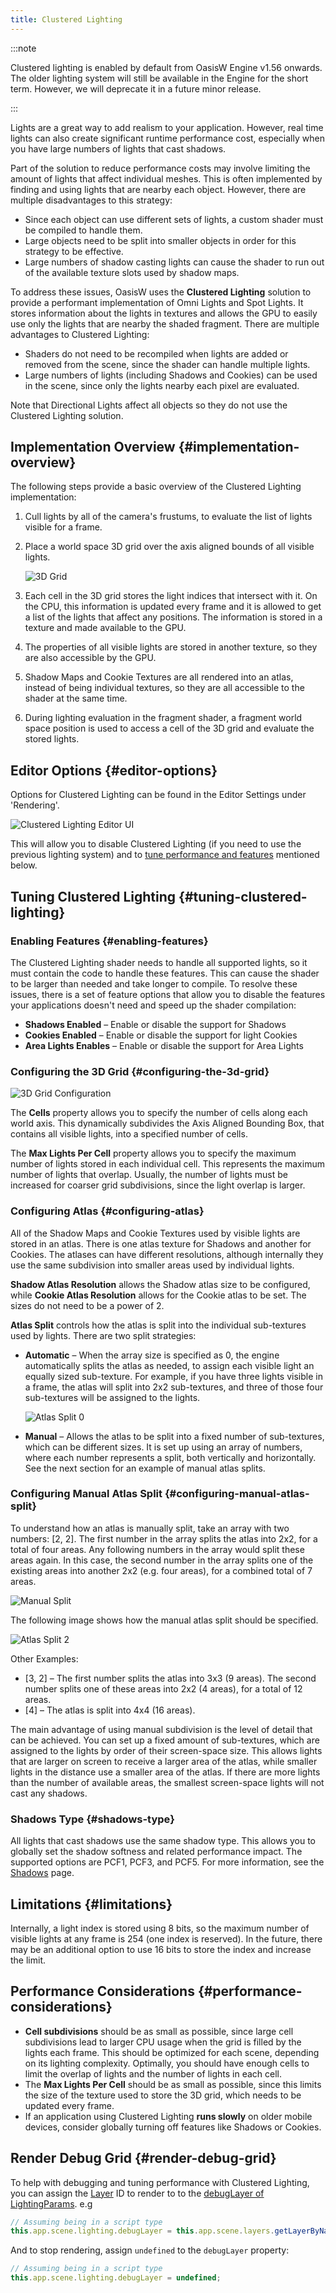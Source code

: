 ```yaml
---
title: Clustered Lighting
---
```


:::note

Clustered lighting is enabled by default from OasisW Engine v1.56 onwards. The older lighting system will still be available in the Engine for the short term. However, we will deprecate it in a future minor release.

:::

Lights are a great way to add realism to your application. However, real time lights can also create significant runtime performance cost, especially when you have large numbers of lights that cast shadows.

Part of the solution to reduce performance costs may involve limiting the amount of lights that affect individual meshes. This is often implemented by finding and using lights that are nearby each object. However, there are multiple disadvantages to this strategy:

- Since each object can use different sets of lights, a custom shader must be compiled to handle them.
- Large objects need to be split into smaller objects in order for this strategy to be effective.
- Large numbers of shadow casting lights can cause the shader to run out of the available texture slots used by shadow maps.

To address these issues, OasisW uses the **Clustered Lighting** solution to provide a performant implementation of Omni Lights and Spot Lights. It stores information about the lights in textures and allows the GPU to easily use only the lights that are nearby the shaded fragment. There are multiple advantages to Clustered Lighting:

- Shaders do not need to be recompiled when lights are added or removed from the scene, since the shader can handle multiple lights.
- Large numbers of lights (including Shadows and Cookies) can be used in the scene, since only the lights nearby each pixel are evaluated.

Note that Directional Lights affect all objects so they do not use the Clustered Lighting solution.

## Implementation Overview {#implementation-overview}

The following steps provide a basic overview of the Clustered Lighting implementation:

1. Cull lights by all of the camera's frustums, to evaluate the list of lights visible for a frame.
2. Place a world space 3D grid over the axis aligned bounds of all visible lights.

    ![3D Grid](/img/user-manual/graphics/lighting/lights/3d_grid.png)

3. Each cell in the 3D grid stores the light indices that intersect with it. On the CPU, this information is updated every frame and it is allowed to get a list of the lights that affect any positions. The information is stored in a texture and made available to the GPU.
4. The properties of all visible lights are stored in another texture, so they are also accessible by the GPU.
5. Shadow Maps and Cookie Textures are all rendered into an atlas, instead of being individual textures, so they are all accessible to the shader at the same time.
6. During lighting evaluation in the fragment shader, a fragment world space position is used to access a cell of the 3D grid and evaluate the stored lights.

## Editor Options {#editor-options}

Options for Clustered Lighting can be found in the Editor Settings under 'Rendering'.

![Clustered Lighting Editor UI](/img/user-manual/graphics/lighting/lights/clustered_lighting_ui.png)

This will allow you to disable Clustered Lighting (if you need to use the previous lighting system) and to [tune performance and features](#tuning-clustered-lighting) mentioned below.

## Tuning Clustered Lighting {#tuning-clustered-lighting}

### Enabling Features {#enabling-features}

The Clustered Lighting shader needs to handle all supported lights, so it must contain the code to handle these features. This can cause the shader to be larger than needed and take longer to compile. To resolve these issues, there is a set of feature options that allow you to disable the features your applications doesn't need and speed up the shader compilation:

- **Shadows Enabled** – Enable or disable the support for Shadows
- **Cookies Enabled** – Enable or disable the support for light Cookies
- **Area Lights Enables** – Enable or disable the support for Area Lights

### Configuring the 3D Grid {#configuring-the-3d-grid}

![3D Grid Configuration](/img/user-manual/graphics/lighting/lights/3d_grid_config.png)

The **Cells** property allows you to specify the number of cells along each world axis. This dynamically subdivides the Axis Aligned Bounding Box, that contains all visible lights, into a specified number of cells.

The **Max Lights Per Cell** property allows you to specify the maximum number of lights stored in each individual cell. This represents the maximum number of lights that overlap. Usually, the number of lights must be increased for coarser grid subdivisions, since the light overlap is larger.

### Configuring Atlas {#configuring-atlas}

All of the Shadow Maps and Cookie Textures used by visible lights are stored in an atlas. There is one atlas texture for Shadows and another for Cookies. The atlases can have different resolutions, although internally they use the same subdivision into smaller areas used by individual lights.

**Shadow Atlas Resolution** allows the Shadow atlas size to be configured, while **Cookie Atlas Resolution** allows for the Cookie atlas to be set. The sizes do not need to be a power of 2.

**Atlas Split** controls how the atlas is split into the individual sub-textures used by lights. There are two split strategies:

- **Automatic** – When the array size is specified as 0, the engine automatically splits the atlas as needed, to assign each visible light an equally sized sub-texture. For example, if you have three lights visible in a frame, the atlas will split into 2x2 sub-textures, and three of those four sub-textures will be assigned to the lights.

    ![Atlas Split 0](/img/user-manual/graphics/lighting/lights/atlas_split_0.png)

- **Manual** – Allows the atlas to be split into a fixed number of sub-textures, which can be different sizes. It is set up using an array of numbers, where each number represents a split, both vertically and horizontally. See the next section for an example of manual atlas splits.

### Configuring Manual Atlas Split {#configuring-manual-atlas-split}

To understand how an atlas is manually split, take an array with two numbers: [2, 2]. The first number in the array splits the atlas into 2x2, for a total of four areas. Any following numbers in the array would split these areas again. In this case, the second number in the array splits one of the existing areas into another 2x2 (e.g. four areas), for a combined total of 7 areas.

![Manual Split](/img/user-manual/graphics/lighting/lights/manual_split.png)

The following image shows how the manual atlas split should be specified.

![Atlas Split 2](/img/user-manual/graphics/lighting/lights/atlas_split_2.png)

Other Examples:

- [3, 2] – The first number splits the atlas into 3x3 (9 areas). The second number splits one of these areas into 2x2 (4 areas), for a total of 12 areas.
- [4] – The atlas is split into 4x4 (16 areas).

The main advantage of using manual subdivision is the level of detail that can be achieved. You can set up a fixed amount of sub-textures, which are assigned to the lights by order of their screen-space size. This allows lights that are larger on screen to receive a larger area of the atlas, while smaller lights in the distance use a smaller area of the atlas. If there are more lights than the number of available areas, the smallest screen-space lights will not cast any shadows.

### Shadows Type {#shadows-type}

All lights that cast shadows use the same shadow type. This allows you to globally set the shadow softness and related performance impact. The supported options are PCF1, PCF3, and PCF5. For more information, see the [Shadows][shadows] page.

## Limitations {#limitations}

Internally, a light index is stored using 8 bits, so the maximum number of visible lights at any frame is 254 (one index is reserved). In the future, there may be an additional option to use 16 bits to store the index and increase the limit.

## Performance Considerations {#performance-considerations}

- **Cell subdivisions** should be as small as possible, since large cell subdivisions lead to larger CPU usage when the grid is filled by the lights each frame. This should be optimized for each scene, depending on its lighting complexity. Optimally, you should have enough cells to limit the overlap of lights and the number of lights in each cell.
- The **Max Lights Per Cell** should be as small as possible, since this limits the size of the texture used to store the 3D grid, which needs to be updated every frame.
- If an application using Clustered Lighting **runs slowly** on older mobile devices, consider globally turning off features like Shadows or Cookies.

## Render Debug Grid {#render-debug-grid}

To help with debugging and tuning performance with Clustered Lighting, you can assign the [Layer][pc-layer-api] ID to render to to the [debugLayer of LightingParams][pc-lighting-debug-layer-api]. e.g

```javascript
// Assuming being in a script type
this.app.scene.lighting.debugLayer = this.app.scene.layers.getLayerByName("World").id;
```

And to stop rendering, assign `undefined` to the `debugLayer` property:

```javascript
// Assuming being in a script type
this.app.scene.lighting.debugLayer = undefined;
```

[shadows]: /user-manual/graphics/lighting/shadows/#soft-shadows-vs-hard-shadows
[pc-layer-api]: https://manual.oasisserver.link/engine/classes/Layer.html
[pc-lighting-debug-layer-api]: https://manual.oasisserver.link/engine/classes/LightingParams.html#debuglayer
